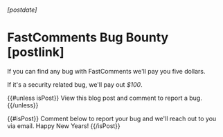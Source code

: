 ###### [postdate]
# FastComments Bug Bounty [postlink]

If you can find any bug with FastComments we'll pay you five dollars.

If it's a security related bug, we'll pay out *$100*.

{{#unless isPost}}
View this blog post and comment to report a bug.
{{/unless}}

{{#isPost}}
Comment below to report your bug and we'll reach out to you via email.
Happy New Years!
{{/isPost}}
